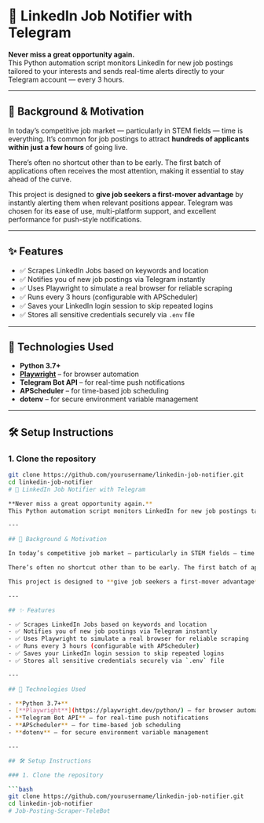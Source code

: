 # 🚀 LinkedIn Job Notifier with Telegram

**Never miss a great opportunity again.**  
This Python automation script monitors LinkedIn for new job postings tailored to your interests and sends real-time alerts directly to your Telegram account — every 3 hours.

---

## 📘 Background & Motivation

In today’s competitive job market — particularly in STEM fields — time is everything. It’s common for job postings to attract **hundreds of applicants within just a few hours** of going live. 

There’s often no shortcut other than to be early. The first batch of applications often receives the most attention, making it essential to stay ahead of the curve.

This project is designed to **give job seekers a first-mover advantage** by instantly alerting them when relevant positions appear. Telegram was chosen for its ease of use, multi-platform support, and excellent performance for push-style notifications.

---

## ✨ Features

- ✅ Scrapes LinkedIn Jobs based on keywords and location
- ✅ Notifies you of new job postings via Telegram instantly
- ✅ Uses Playwright to simulate a real browser for reliable scraping
- ✅ Runs every 3 hours (configurable with APScheduler)
- ✅ Saves your LinkedIn login session to skip repeated logins
- ✅ Stores all sensitive credentials securely via `.env` file

---

## 🔧 Technologies Used

- **Python 3.7+**
- [**Playwright**](https://playwright.dev/python/) – for browser automation
- **Telegram Bot API** – for real-time push notifications
- **APScheduler** – for time-based job scheduling
- **dotenv** – for secure environment variable management

---

## 🛠️ Setup Instructions

### 1. Clone the repository

```bash
git clone https://github.com/yourusername/linkedin-job-notifier.git
cd linkedin-job-notifier
# 🚀 LinkedIn Job Notifier with Telegram

**Never miss a great opportunity again.**  
This Python automation script monitors LinkedIn for new job postings tailored to your interests and sends real-time alerts directly to your Telegram account — every 3 hours.

---

## 📘 Background & Motivation

In today’s competitive job market — particularly in STEM fields — time is everything. It’s common for job postings to attract **hundreds of applicants within just a few hours** of going live. 

There’s often no shortcut other than to be early. The first batch of applications often receives the most attention, making it essential to stay ahead of the curve.

This project is designed to **give job seekers a first-mover advantage** by instantly alerting them when relevant positions appear. Telegram was chosen for its ease of use, multi-platform support, and excellent performance for push-style notifications.

---

## ✨ Features

- ✅ Scrapes LinkedIn Jobs based on keywords and location
- ✅ Notifies you of new job postings via Telegram instantly
- ✅ Uses Playwright to simulate a real browser for reliable scraping
- ✅ Runs every 3 hours (configurable with APScheduler)
- ✅ Saves your LinkedIn login session to skip repeated logins
- ✅ Stores all sensitive credentials securely via `.env` file

---

## 🔧 Technologies Used

- **Python 3.7+**
- [**Playwright**](https://playwright.dev/python/) – for browser automation
- **Telegram Bot API** – for real-time push notifications
- **APScheduler** – for time-based job scheduling
- **dotenv** – for secure environment variable management

---

## 🛠️ Setup Instructions

### 1. Clone the repository

```bash
git clone https://github.com/yourusername/linkedin-job-notifier.git
cd linkedin-job-notifier
# Job-Posting-Scraper-TeleBot
